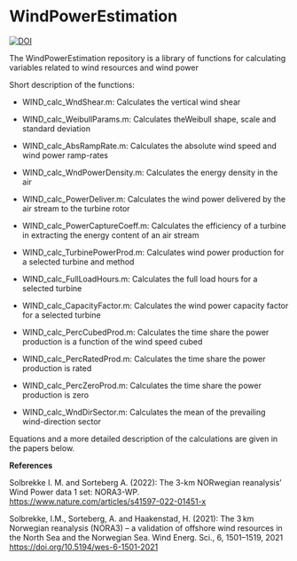 # WindPowerEstimation

[![DOI](https://zenodo.org/badge/DOI/10.5281/zenodo.6138696.svg)](https://doi.org/10.5281/zenodo.6138696)

The WindPowerEstimation repository is a library of functions for calculating variables related to wind resources and wind power

Short description of the functions:

- WIND_calc_WndShear.m: Calculates the vertical wind shear

- WIND_calc_WeibullParams.m: Calculates theWeibull shape, scale and standard deviation

- WIND_calc_AbsRampRate.m: Calculates the absolute wind speed and wind power ramp-rates

- WIND_calc_WndPowerDensity.m: Calculates the energy density in the air

- WIND_calc_PowerDeliver.m: Calculates the wind power delivered by the air stream to the turbine rotor

- WIND_calc_PowerCaptureCoeff.m: Calculates the efficiency of a turbine in extracting the energy content of an air stream

- WIND_calc_TurbinePowerProd.m: Calculates wind power production for a selected turbine and method

- WIND_calc_FullLoadHours.m: Calculates the full load hours for a selected turbine

- WIND_calc_CapacityFactor.m: Calculates the wind power capacity factor for a selected turbine

- WIND_calc_PercCubedProd.m: Calculates the time share the power production is a function of the wind speed cubed

- WIND_calc_PercRatedProd.m: Calculates the time share the power production is rated

- WIND_calc_PercZeroProd.m: Calculates the time share the power production is zero

- WIND_calc_WndDirSector.m: Calculates the mean of the prevailing wind-direction sector


Equations and a more detailed description of the calculations are given in the papers below.


**References**

Solbrekke I. M. and Sorteberg A. (2022): The 3-km NORwegian reanalysis’ Wind Power data 1 set: NORA3-WP. https://www.nature.com/articles/s41597-022-01451-x

Solbrekke, I.M., Sorteberg, A. and Haakenstad, H. (2021): The 3 km Norwegian reanalysis (NORA3) – a validation of offshore wind resources in the North Sea and the Norwegian Sea. Wind Energ. Sci., 6, 1501–1519, 2021 https://doi.org/10.5194/wes-6-1501-2021



